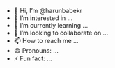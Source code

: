 - 👋 Hi, I’m @harunbabekr
- 👀 I’m interested in ...
- 🌱 I’m currently learning ...
- 💞️ I’m looking to collaborate on ...
- 📫 How to reach me ...
- 😄 Pronouns: ...
- ⚡ Fun fact: ...

<!---
harunbabekr/harunbabekr is a ✨ special ✨ repository because its `README.md` (this file) appears on your GitHub profile.
You can click the Preview link to take a look at your changes.
--->

